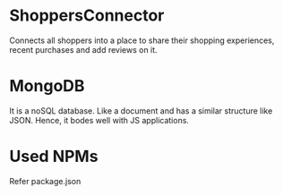 # ShoppersConnector

Connects all shoppers into a place to share their shopping experiences, recent purchases and add reviews on it.

# MongoDB

It is a noSQL database. Like a document and has a similar structure like JSON.
Hence, it bodes well with JS applications.

# Used NPMs

Refer package.json
